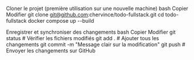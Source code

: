Cloner le projet (première utilisation sur une nouvelle machine)
bash
Copier
Modifier
git clone git@github.com:chervince/todo-fullstack.git
cd todo-fullstack
docker compose up --build

Enregistrer et synchroniser des changements
bash
Copier
Modifier
git status               # Vérifier les fichiers modifiés
git add .                # Ajouter tous les changements
git commit -m "Message clair sur la modification"
git push                 # Envoyer les changements sur GitHub
